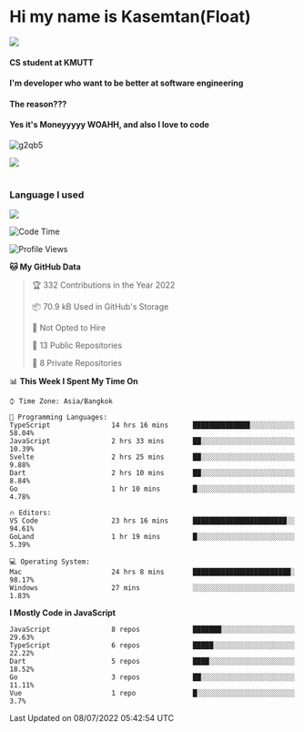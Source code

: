 # Hi my name is Kasemtan(Float)
![](https://64.media.tumblr.com/9c2a8f831efe8da556ffbf89cebb52c9/b86c1ab833a37e32-93/s1280x1920/d000dc22f75df64be2bc150f5fa69c4f6df6bb07.gifv)
#### CS student at KMUTT
#### I'm developer who want to be better at software engineering
#### The reason???
#### Yes it's Moneyyyyy WOAHH, and also I love to code
![g2qb5](https://user-images.githubusercontent.com/69688279/175812510-9235eaf7-72f7-40d3-b163-56efa9aa5c6b.gif)


[![](https://github-readme-stats.vercel.app/api?username=FloatKasemtan&show_icons=true&theme=nightowl)]()
#
### Language I used
[![](https://github-readme-stats.vercel.app/api/top-langs/?username=FloatKasemtan&layout=compact&theme=nightowl)]()
<!--START_SECTION:waka-->
![Code Time](http://img.shields.io/badge/Code%20Time-567%20hrs%2012%20mins-blue)

![Profile Views](http://img.shields.io/badge/Profile%20Views-36-blue)

**🐱 My GitHub Data** 

> 🏆 332 Contributions in the Year 2022
 > 
> 📦 70.9 kB Used in GitHub's Storage 
 > 
> 🚫 Not Opted to Hire
 > 
> 📜 13 Public Repositories 
 > 
> 🔑 8 Private Repositories  
 > 
📊 **This Week I Spent My Time On** 

```text
⌚︎ Time Zone: Asia/Bangkok

💬 Programming Languages: 
TypeScript               14 hrs 16 mins      ██████████████░░░░░░░░░░░   58.04% 
JavaScript               2 hrs 33 mins       ██░░░░░░░░░░░░░░░░░░░░░░░   10.39% 
Svelte                   2 hrs 25 mins       ██░░░░░░░░░░░░░░░░░░░░░░░   9.88% 
Dart                     2 hrs 10 mins       ██░░░░░░░░░░░░░░░░░░░░░░░   8.84% 
Go                       1 hr 10 mins        █░░░░░░░░░░░░░░░░░░░░░░░░   4.78%

🔥 Editors: 
VS Code                  23 hrs 16 mins      ███████████████████████░░   94.61% 
GoLand                   1 hr 19 mins        █░░░░░░░░░░░░░░░░░░░░░░░░   5.39%

💻 Operating System: 
Mac                      24 hrs 8 mins       ████████████████████████░   98.17% 
Windows                  27 mins             ░░░░░░░░░░░░░░░░░░░░░░░░░   1.83%

```

**I Mostly Code in JavaScript** 

```text
JavaScript               8 repos             ███████░░░░░░░░░░░░░░░░░░   29.63% 
TypeScript               6 repos             █████░░░░░░░░░░░░░░░░░░░░   22.22% 
Dart                     5 repos             ████░░░░░░░░░░░░░░░░░░░░░   18.52% 
Go                       3 repos             ██░░░░░░░░░░░░░░░░░░░░░░░   11.11% 
Vue                      1 repo              █░░░░░░░░░░░░░░░░░░░░░░░░   3.7%

```



 Last Updated on 08/07/2022 05:42:54 UTC
<!--END_SECTION:waka-->
<!--
**FloatKasemtan/FloatKasemtan** is a ✨ _special_ ✨ repository because its `README.md` (this file) appears on your GitHub profile.

Here are some ideas to get you started:

- 🔭 I’m currently working on ...
- 🌱 I’m currently learning ...
- 👯 I’m looking to collaborate on ...
- 🤔 I’m looking for help with ...
- 💬 Ask me about ...
- 📫 How to reach me: ...
- 😄 Pronouns: ...
- ⚡ Fun fact: ...
-->
